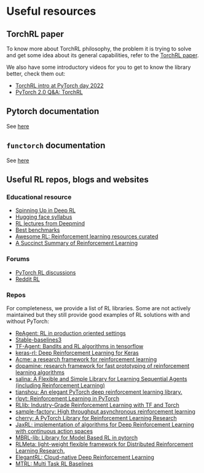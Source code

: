# Useful resources

## TorchRL paper
To know more about TorchRL philosophy, the problem it is trying to solve and
get some idea about its general capabilities, refer to the [TorchRL paper](https://arxiv.org/abs/2306.00577).

We also have some introductory videos for you to get to know the library better, check them out:

- [TorchRL intro at PyTorch day 2022](https://youtu.be/cIKMhZoykEE)
- [PyTorch 2.0 Q&A: TorchRL](https://www.youtube.com/live/myEfUoYrbts?feature=share)

## Pytorch documentation
See [here](https://pytorch.org/docs/stable/index.html)

## `functorch` documentation

See [here](https://pytorch.org/functorch/stable/)

## Useful RL repos, blogs and websites

### Educational resource

- [Spinning Up in Deep RL](https://spinningup.openai.com/en/latest/)
- [Hugging face syllabus](https://github.com/huggingface/deep-rl-class)
- [RL lectures from Deepmind](https://www.deepmind.com/learning-resources/reinforcement-learning-lecture-series-2021)
- [Best benchmarks](https://neptune.ai/blog/best-benchmarks-for-reinforcement-learning)
- [Awesome RL: Reinforcement learning resources curated](https://github.com/aikorea/awesome-rl)
- [A Succinct Summary of Reinforcement Learning](https://arxiv.org/abs/2301.01379)

### Forums

- [PyTorch RL discussions](https://discuss.pytorch.org/c/reinforcement-learning/)
- [Reddit RL](https://www.reddit.com/r/reinforcementlearning/)

### Repos

For completeness, we provide a list of RL libraries. Some are not actively maintained but
they still provide good examples of RL solutions with and without PyTorch:
- [ReAgent: RL in production oriented settings](https://github.com/facebookresearch/reagent)
- [Stable-baselines3](https://stable-baselines3.readthedocs.io/en/master/)
- [TF-Agent: Bandits and RL algorithms in tensorflow](https://github.com/tensorflow/agents)
- [keras-rl: Deep Reinforcement Learning for Keras](https://github.com/keras-rl/keras-rl)
- [Acme: a research framework for reinforcement learning](https://github.com/deepmind/acme)
- [dopamine: research framework for fast prototyping of reinforcement learning algorithms](https://github.com/google/dopamine)
- [salina: A Flexible and Simple Library for Learning Sequential Agents (including Reinforcement Learning)](https://github.com/facebookresearch/salina)
- [tianshou: An elegant PyTorch deep reinforcement learning library.](https://github.com/thu-ml/tianshou)
- [rlpyt: Reinforcement Learning in PyTorch](https://github.com/astooke/rlpyt)
- [RLlib: Industry-Grade Reinforcement Learning with TF and Torch](https://github.com/ray-project/ray/tree/master/rllib)
- [sample-factory: High throughput asynchronous reinforcement learning](https://github.com/alex-petrenko/sample-factory)
- [cherry: A PyTorch Library for Reinforcement Learning Research](https://github.com/learnables/cherry)
- [JaxRL: implementation of algorithms for Deep Reinforcement Learning with continuous action spaces](https://github.com/ikostrikov/jaxrl)
- [MBRL-lib: Library for Model Based RL in pytorch](https://github.com/facebookresearch/mbrl-lib)
- [RLMeta: light-weight flexible framework for Distributed Reinforcement Learning Research.](https://github.com/facebookresearch/rlmeta)
- [ElegantRL: Cloud-native Deep Reinforcement Learning](https://github.com/AI4Finance-Foundation/ElegantRL)
- [MTRL: Multi Task RL Baselines](https://github.com/facebookresearch/mtrl)
